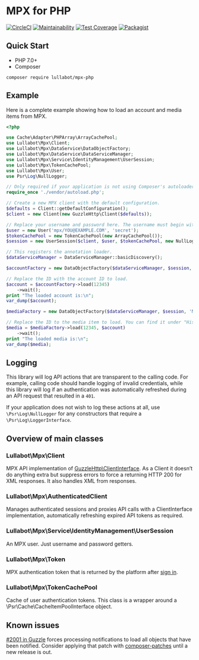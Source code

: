 # MPX for PHP

[![CircleCI](https://circleci.com/gh/Lullabot/mpx-php.svg?style=svg)](https://circleci.com/gh/Lullabot/mpx-php) [![Maintainability](https://api.codeclimate.com/v1/badges/cc44177e7a46c0d99d88/maintainability)](https://codeclimate.com/github/Lullabot/mpx-php/maintainability) [![Test Coverage](https://api.codeclimate.com/v1/badges/cc44177e7a46c0d99d88/test_coverage)](https://codeclimate.com/github/Lullabot/mpx-php/test_coverage) [![Packagist](https://img.shields.io/packagist/dt/lullabot/mpx-php.svg)](https://packagist.org/packages/lullabot/mpx-php)


## Quick Start

* PHP 7.0+
* Composer

`composer require lullabot/mpx-php`

## Example

Here is a complete example showing how to load an account and media items from
MPX.

```php
<?php

use Cache\Adapter\PHPArray\ArrayCachePool;
use Lullabot\Mpx\Client;
use Lullabot\Mpx\DataService\DataObjectFactory;
use Lullabot\Mpx\DataService\DataServiceManager;
use Lullabot\Mpx\Service\IdentityManagement\UserSession;
use Lullabot\Mpx\TokenCachePool;
use Lullabot\Mpx\User;
use Psr\Log\NullLogger;

// Only required if your application is not using Composer's autoloader already.
require_once './vendor/autoload.php';

// Create a new MPX client with the default configuration.
$defaults = Client::getDefaultConfiguration();
$client = new Client(new GuzzleHttp\Client($defaults));

// Replace your username and password here. The username must begin with `mpx/`.
$user = new User('mpx/YOU@EXAMPLE.COM', 'secret');
$tokenCachePool = new TokenCachePool(new ArrayCachePool());
$session = new UserSession($client, $user, $tokenCachePool, new NullLogger());

// This registers the annotation loader.
$dataServiceManager = DataServiceManager::basicDiscovery();

$accountFactory = new DataObjectFactory($dataServiceManager, $session, 'Access Data Service', '/data/Account');

// Replace the ID with the account ID to load.
$account = $accountFactory->load(12345)
    ->wait();
print "The loaded account is:\n";
var_dump($account);

$mediaFactory = new DataObjectFactory($dataServiceManager, $session, 'Media Data Service', '/data/Media');

// Replace the ID to the media item to load. You can find it under "History -> ID" in the MPX console.
$media = $mediaFactory->load(12345, $account)
    ->wait();
print "The loaded media is:\n";
var_dump($media);
```

## Logging

This library will log API actions that are transparent to the calling code. For
example, calling code should handle logging of invalid credentials, while this
library will log if an authentication was automatically refreshed during an
API request that resulted in a `401`.

If your application does not wish to log these actions at all, use
`\Psr\Log\NullLogger` for any constructors that require a
`\Psr\Log\LoggerInterface`.

## Overview of main classes

### Lullabot\Mpx\Client
MPX API implementation of [GuzzleHttp\ClientInterface](https://github.com/guzzle/guzzle/blob/master/src/ClientInterface.php).
As a Client it doesn’t do anything extra but suppress errors to force a returning HTTP 200 for XML responses.
It also handles XML from responses.

### Lullabot\Mpx\AuthenticatedClient
Manages authenticated sessions and proxies API calls with a ClientInterface implementation, automatically refreshing expired API tokens as required.

### Lullabot\Mpx\Service\IdentityManagement\UserSession
An MPX user. Just username and password getters.

### Lullabot\Mpx\Token
MPX authentication token that is returned by the platform after [sign in](https://docs.theplatform.com/help/wsf-signin-method).

### Lullabot\Mpx\TokenCachePool
Cache of user authentication tokens. This class is a wrapper around a \Psr\Cache\CacheItemPoolInterface object.

## Known issues

[#2001 in Guzzle](https://github.com/guzzle/guzzle/pull/2001) forces processing
notifications to load all objects that have been notified. Consider applying
that patch with
[composer-patches](https://github.com/cweagans/composer-patches) until a new
release is out.
